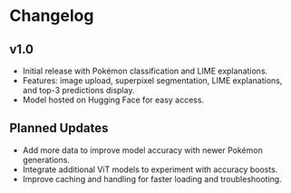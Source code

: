 # Changelog

## v1.0

- Initial release with Pokémon classification and LIME explanations.
- Features: image upload, superpixel segmentation, LIME explanations, and top-3 predictions display.
- Model hosted on Hugging Face for easy access.

## Planned Updates

- Add more data to improve model accuracy with newer Pokémon generations.
- Integrate additional ViT models to experiment with accuracy boosts.
- Improve caching and handling for faster loading and troubleshooting.
